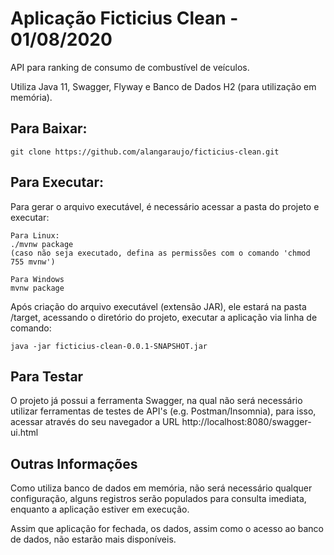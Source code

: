 # Aplicação Ficticius Clean - 01/08/2020

API para ranking de consumo de combustível de veículos.

Utiliza Java 11, Swagger, Flyway e Banco de Dados H2 (para utilização em memória).

## Para Baixar:

```
git clone https://github.com/alangaraujo/ficticius-clean.git
```

## Para Executar:

Para gerar o arquivo executável, é necessário acessar a pasta do projeto e executar:

```
Para Linux:
./mvnw package
(caso não seja executado, defina as permissões com o comando 'chmod 755 mvnw')

Para Windows
mvnw package
```

Após criação do arquivo executável (extensão JAR), ele estará na pasta /target, acessando o diretório do projeto, executar a aplicação via linha de comando:

```
java -jar ficticius-clean-0.0.1-SNAPSHOT.jar
```

## Para Testar

O projeto já possui a ferramenta Swagger, na qual não será necessário utilizar ferramentas de testes de API's (e.g. Postman/Insomnia), para isso, acessar através do seu navegador a URL http://localhost:8080/swagger-ui.html


## Outras Informações

Como utiliza banco de dados em memória, não será necessário qualquer configuração, alguns registros serão populados para consulta imediata, enquanto a aplicação estiver em execução.

Assim que aplicação for fechada, os dados, assim como o acesso ao banco de dados, não estarão mais disponíveis.
